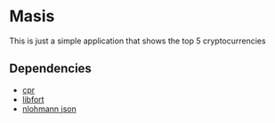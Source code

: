 # Masis
This is just a simple application that shows the top 5 cryptocurrencies

## Dependencies
- [cpr](https://github.com/libcpr/cpr)
- [libfort](https://github.com/seleznevae/libfort)
- [nlohmann json](https://github.com/nlohmann/json)
